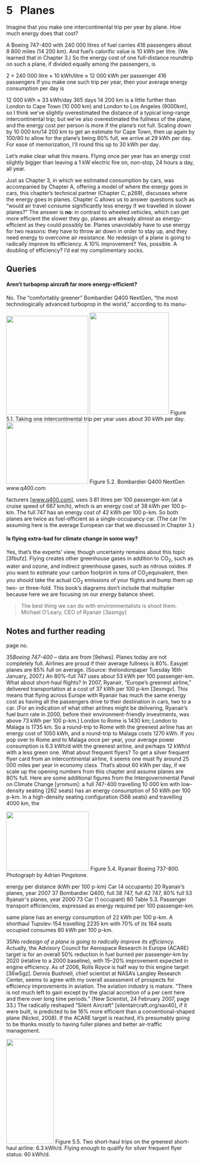 # 5   Planes

Imagine that you make one intercontinental trip per year by plane. How much energy does that cost?

A Boeing 747-400 with 240 000 litres of fuel carries 416 passengers about 8 800 miles (14 200 km). And fuel’s calorific value is 10 kWh per litre. (We learned that in Chapter 3.) So the energy cost of one full-distance roundtrip on such a plane, if divided equally among the passengers, is

2 × 240 000 litre
× 10 kWh/litre <span class="cong">≈</span> 12 000 kWh per passenger
416 passengers
If you make one such trip per year, then your average energy consumption per day is

12 000 kWh
<span class="cong">≈</span> 33 kWh/day
365 days
14 200 km is a little further than London to Cape Town (10 000 km) and London to Los Angeles (9000km), so I think we’ve slightly overestimated the distance of a typical long-range intercontinental trip; but we’ve also overestimated the fullness of the plane, and the energy cost per person is more if the plane’s not full. Scaling down by 10 000 km/14 200 km to get an estimate for Cape Town, then up again by 100/80 to allow for the plane’s being 80% full, we arrive at 29 kWh per day. For ease of memorization, I’ll round this up to <span class="red">30 kWh per day</span>.

Let’s make clear what this means. Flying once per year has an energy cost slightly bigger than leaving a 1 kW electric fire on, non-stop, 24 hours a day, all year.

Just as Chapter 3, in which we estimated consumption by cars, was accompanied by Chapter A, offering a model of where the energy goes in cars, this chapter’s technical partner (Chapter C, p269), discusses where the energy goes in planes. Chapter C allows us to answer questions such as “would air travel consume significantly less energy if we travelled in slower planes?” The answer is **no**: in contrast to wheeled vehicles, which can get more efficient the slower they go, planes are already almost as energy-efficient as they could possibly be. Planes unavoidably have to use energy for two reasons: they have to throw air down in order to stay up, and they need energy to overcome air resistance. No redesign of a plane is going to radically improve its efficiency. A 10% improvement? Yes, possible. A doubling of efficiency? I’d eat my complimentary socks.

## Queries

#### Aren’t turboprop aircraft far more energy-efficient?

No. The “comfortably greener” Bombardier Q400 NextGen, “the most technologically advanced turboprop in the world,” according to its manu-

<img src="figure334.png" width="219" height="264" />

<img src="figure29.png" width="212" height="273" />
<span class="figurenumber">Figure 5.1.</span> Taking one intercontinental trip per year uses about 30 kWh per day.

<img src="figure30.png" width="219" height="165" />
<span class="figurenumber">Figure 5.2.</span> Bombardier Q400 NextGen <span class="websitetitle">www.q400.com</span>

facturers \[<span class="websitetitle">www.q400.com</span>\], uses 3.81 litres per 100 passenger-km (at a cruise speed of 667 km/h), which is an energy cost of <span class="mauve">38 kWh per 100 p-km</span>. The full 747 has an energy cost of <span class="mauve">42 kWh per 100 p-km</span>. So both planes are twice as fuel-efficient as a single-occupancy car. (The car I’m assuming here is the average European car that we discussed in Chapter 3.)

#### Is flying extra-bad for climate change in some way?

Yes, that’s the experts’ view, though uncertainty remains about this topic \[<span class="websitetitle">3fbufz</span>\]. Flying creates other greenhouse gases in addition to CO<sub>2</sub>, such as water and ozone, and indirect greenhouse gases, such as nitrous oxides. If you want to estimate your carbon footprint in tons of CO<sub>2</sub>equivalent, then you should take the actual CO<sub>2</sub> emissions of your flights and bump them up two- or three-fold. This book’s diagrams don’t include that multiplier because here we are focusing on our *energy* balance sheet.

> The best thing we can do with environmentalists is shoot them. Michael O’Leary, CEO of Ryanair \[<span class="tinylink">3asmgy</span>\]

## Notes and further reading

page no.

<span class="mark">35</span>*Boeing 747-400* – data are from \[<span class="tinylink">9ehws</span>\]. Planes today are not completely full. Airlines are proud if their average fullness is 80%. Easyjet planes are 85% full on average. (Source: <span class="websitetitle">thelondonpaper</span> Tuesday 16th January, 2007.) An 80%-full 747 uses about 53 kWh per 100 passenger-km. What about short-haul flights? In 2007, Ryanair, “Europe’s greenest airline,” delivered transportation at a cost of <span class="darkred">37 kWh per 100 p-km</span> \[<span class="tinylink">3exmgv</span>\]. This means that flying across Europe with Ryanair has much the same energy cost as having all the passengers drive to their destination in cars, two to a car. (For an indication of what other airlines might be delivering, Ryanair’s fuel burn rate in 2000, before their environment-friendly investments, was above <span class="darkred">73 kWh per 100 p-km</span>.) London to Rome is 1430 km; London to Malaga is 1735 km. So a round-trip to Rome with the greenest airline has an energy cost of 1050 kWh, and a round-trip to Malaga costs 1270 kWh. If you pop over to Rome and to Malaga once per year, your average power consumption is 6.3 kWh/d with the greenest airline, and perhaps 12 kWh/d with a less green one. What about frequent flyers? To get a silver frequent flyer card from an intercontinental airline, it seems one must fly around 25 000 miles per year in economy class. That’s about 60 kWh per day, if we scale up the opening numbers from this chapter and assume planes are 80% full. Here are some additional figures from the Intergovernmental Panel on Climate Change \[<span class="tinylink">yrnmum</span>\]: a full 747-400 travelling 10 000 km with low-density seating (262 seats) has an energy consumption of <span class="darkred">50 kWh per 100 p-km</span>. In a high-density seating configuration (568 seats) and travelling 4000 km, the

<img src="figure31.png" width="221" height="158" />
<span class="figurenumber">Figure 5.4.</span> Ryanair Boeing 737-800. Photograph by Adrian Pingstone.

energy per distance (kWh per 100 p-km)
Car (4 occupants)
20
Ryanair’s planes, year 2007
37
Bombardier Q400, full
38
747, full
42
747, 80% full
53
Ryanair's planes, year 2000
73
Car (1 occupant)
80
<span class="figurenumber">Table 5.3.</span> Passenger transport efficiencies, expressed as energy required per 100 passenger-km.

same plane has an energy consumption of <span class="darkred">22 kWh per 100 p-km</span>. A shorthaul Tupolev-154 travelling 2235 km with 70% of its 164 seats occupied consumes <span class="darkred">80 kWh per 100 p-km</span>.

<span class="mark">35</span>*No redesign of a plane is going to radically improve its efficiency.* Actually, the Advisory Council for Aerospace Research in Europe (ACARE) target is for an overall 50% reduction in fuel burned per passenger-km by 2020 (relative to a 2000 baseline), with 15–20% improvement expected in engine efficiency. As of 2006, Rolls Royce is half way to this engine target \[<span class="tinylink">36w5gz</span>\]. Dennis Bushnell, chief scientist at NASA’s Langley Research Center, seems to agree with my overall assessment of prospects for efficiency improvements in aviation. The aviation industry is mature. “There is not much left to gain except by the glacial accretion of a per cent here and there over long time periods.” (New Scientist, 24 February 2007, page 33.) The radically reshaped “Silent Aircraft” \[<span class="websitetitle">silentaircraft.org/sax40</span>\], if it were built, is predicted to be 16% more efficient than a conventional-shaped plane (Nickol, 2008). If the ACARE target is reached, it’s presumably going to be thanks mostly to having fuller planes and better air-traffic management.

<img src="figure32.png" width="127" height="280" />
<span class="figurenumber">Figure 5.5.</span> Two short-haul trips on the greenest short-haul airline: 6.3 kWh/d. Flying enough to qualify for silver frequent flyer status: 60 kWh/d.
